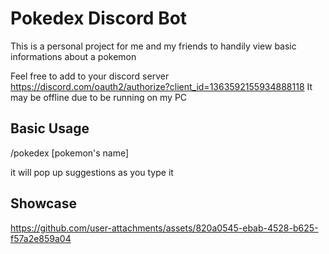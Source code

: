 # Pokedex Discord Bot
This is a personal project for me and my friends to handily view basic informations about a pokemon

Feel free to add to your discord server https://discord.com/oauth2/authorize?client_id=1363592155934888118
It may be offline due to be running on my PC

## Basic Usage
/pokedex [pokemon's name]

it will pop up suggestions as you type it

## Showcase
https://github.com/user-attachments/assets/820a0545-ebab-4528-b625-f57a2e859a04
